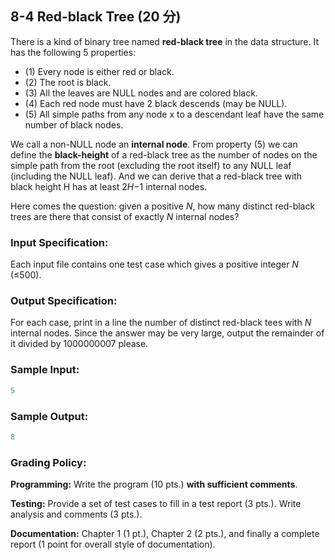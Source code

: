 ## 8-4 Red-black Tree (20 分)

There is a kind of binary tree named **red-black tree** in the data structure. It has the following 5 properties:

- (1) Every node is either red or black.
- (2) The root is black.
- (3) All the leaves are NULL nodes and are colored black.
- (4) Each red node must have 2 black descends (may be NULL).
- (5) All simple paths from any node x to a descendant leaf have the same number of black nodes.

We call a non-NULL node an **internal node**. From property (5) we can define the **black-height** of a red-black tree as the number of nodes on the simple path from the root (excluding the root itself) to any NULL leaf (including the NULL leaf). And we can derive that a red-black tree with black height H has at least 2*H*−1 internal nodes.

Here comes the question: given a positive *N*, how many distinct red-black trees are there that consist of exactly *N* internal nodes?

### Input Specification:

Each input file contains one test case which gives a positive integer *N* (≤500).

### Output Specification:

For each case, print in a line the number of distinct red-black tees with *N* internal nodes. Since the answer may be very large, output the remainder of it divided by 1000000007 please.

### Sample Input:

```c
5
```

### Sample Output:

```c
8
```

### Grading Policy:

**Programming:** Write the program (10 pts.) **with sufficient comments**.

**Testing:** Provide a set of test cases to fill in a test report (3 pts.). Write analysis and comments (3 pts.).

**Documentation:** Chapter 1 (1 pt.), Chapter 2 (2 pts.), and finally a complete report (1 point for overall style of documentation).